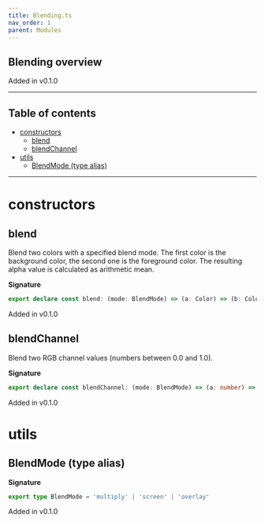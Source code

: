 ```yaml
---
title: Blending.ts
nav_order: 1
parent: Modules
---
```


## Blending overview

Added in v0.1.0

---

<h2 class="text-delta">Table of contents</h2>

- [constructors](#constructors)
  - [blend](#blend)
  - [blendChannel](#blendchannel)
- [utils](#utils)
  - [BlendMode (type alias)](#blendmode-type-alias)

---

# constructors

## blend

Blend two colors with a specified blend mode. The first color is the
background color, the second one is the foreground color. The resulting
alpha value is calculated as arithmetic mean.

**Signature**

```ts
export declare const blend: (mode: BlendMode) => (a: Color) => (b: Color) => Color
```

Added in v0.1.0

## blendChannel

Blend two RGB channel values (numbers between 0.0 and 1.0).

**Signature**

```ts
export declare const blendChannel: (mode: BlendMode) => (a: number) => (b: number) => number
```

Added in v0.1.0

# utils

## BlendMode (type alias)

**Signature**

```ts
export type BlendMode = 'multiply' | 'screen' | 'overlay'
```

Added in v0.1.0
